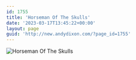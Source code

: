 ```yaml
---
id: 1755
title: 'Horseman Of The Skulls'
date: '2023-03-17T13:45:22+00:00'
layout: page
guid: 'http://new.andydixon.com/?page_id=1755'
---
```


![Horseman Of The Skulls](https://i0.wp.com/assets.g8x2.ldn.idrivee2-23.com/posters/Horseman%20Of%20The%20Skulls%2001.jpg?w=1200&ssl=1 "Horseman Of The Skulls")